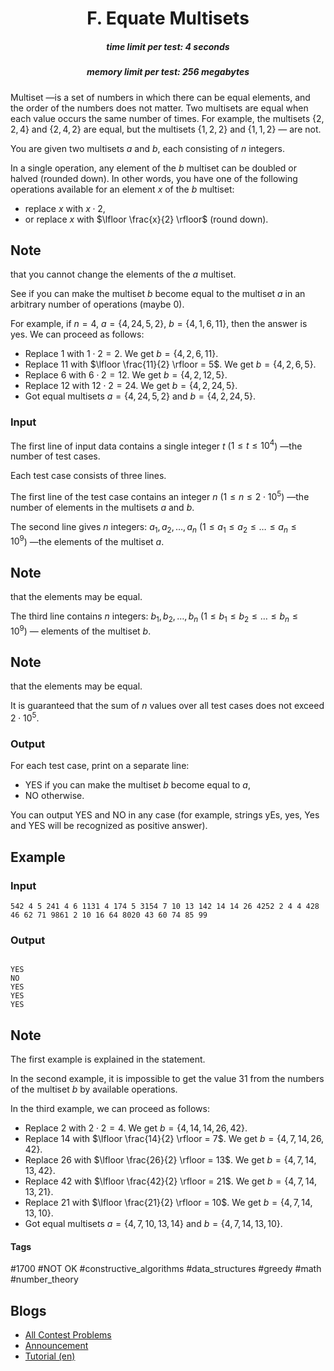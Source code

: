 <h1 style='text-align: center;'> F. Equate Multisets</h1>

<h5 style='text-align: center;'>time limit per test: 4 seconds</h5>
<h5 style='text-align: center;'>memory limit per test: 256 megabytes</h5>

Multiset —is a set of numbers in which there can be equal elements, and the order of the numbers does not matter. Two multisets are equal when each value occurs the same number of times. For example, the multisets $\{2,2,4\}$ and $\{2,4,2\}$ are equal, but the multisets $\{1,2,2\}$ and $\{1,1,2\}$ — are not.

You are given two multisets $a$ and $b$, each consisting of $n$ integers.

In a single operation, any element of the $b$ multiset can be doubled or halved (rounded down). In other words, you have one of the following operations available for an element $x$ of the $b$ multiset: 

* replace $x$ with $x \cdot 2$,
* or replace $x$ with $\lfloor \frac{x}{2} \rfloor$ (round down).

 
## Note

 that you cannot change the elements of the $a$ multiset.

See if you can make the multiset $b$ become equal to the multiset $a$ in an arbitrary number of operations (maybe $0$).

For example, if $n = 4$, $a = \{4, 24, 5, 2\}$, $b = \{4, 1, 6, 11\}$, then the answer is yes. We can proceed as follows: 

* Replace $1$ with $1 \cdot 2 = 2$. We get $b = \{4, 2, 6, 11\}$.
* Replace $11$ with $\lfloor \frac{11}{2} \rfloor = 5$. We get $b = \{4, 2, 6, 5\}$.
* Replace $6$ with $6 \cdot 2 = 12$. We get $b = \{4, 2, 12, 5\}$.
* Replace $12$ with $12 \cdot 2 = 24$. We get $b = \{4, 2, 24, 5\}$.
* Got equal multisets $a = \{4, 24, 5, 2\}$ and $b = \{4, 2, 24, 5\}$.
### Input

The first line of input data contains a single integer $t$ ($1 \le t \le 10^4$) —the number of test cases.

Each test case consists of three lines.

The first line of the test case contains an integer $n$ ($1 \le n \le 2 \cdot 10^5$) —the number of elements in the multisets $a$ and $b$.

The second line gives $n$ integers: $a_1, a_2, \dots, a_n$ ($1 \le a_1 \le a_2 \le \dots \le a_n \le 10^9$) —the elements of the multiset $a$. 
## Note

 that the elements may be equal.

The third line contains $n$ integers: $b_1, b_2, \dots, b_n$ ($1 \le b_1 \le b_2 \le \dots \le b_n \le 10^9$) — elements of the multiset $b$. 
## Note

 that the elements may be equal.

It is guaranteed that the sum of $n$ values over all test cases does not exceed $2 \cdot 10^5$.

### Output

For each test case, print on a separate line:

* YES if you can make the multiset $b$ become equal to $a$,
* NO otherwise.

You can output YES and NO in any case (for example, strings yEs, yes, Yes and YES will be recognized as positive answer).

## Example

### Input


```text
542 4 5 241 4 6 1131 4 174 5 3154 7 10 13 142 14 14 26 4252 2 4 4 428 46 62 71 9861 2 10 16 64 8020 43 60 74 85 99
```
### Output

```text

YES
NO
YES
YES
YES

```
## Note

The first example is explained in the statement.

In the second example, it is impossible to get the value $31$ from the numbers of the multiset $b$ by available operations.

In the third example, we can proceed as follows: 

* Replace $2$ with $2 \cdot 2 = 4$. We get $b = \{4, 14, 14, 26, 42\}$.
* Replace $14$ with $\lfloor \frac{14}{2} \rfloor = 7$. We get $b = \{4, 7, 14, 26, 42\}$.
* Replace $26$ with $\lfloor \frac{26}{2} \rfloor = 13$. We get $b = \{4, 7, 14, 13, 42\}$.
* Replace $42$ with $\lfloor \frac{42}{2} \rfloor = 21$. We get $b = \{4, 7, 14, 13, 21\}$.
* Replace $21$ with $\lfloor \frac{21}{2} \rfloor = 10$. We get $b = \{4, 7, 14, 13, 10\}$.
* Got equal multisets $a = \{4, 7, 10, 13, 14\}$ and $b = \{4, 7, 14, 13, 10\}$.

 

#### Tags 

#1700 #NOT OK #constructive_algorithms #data_structures #greedy #math #number_theory 

## Blogs
- [All Contest Problems](../Codeforces_Round_805_(Div._3).md)
- [Announcement](../blogs/Announcement.md)
- [Tutorial (en)](../blogs/Tutorial_(en).md)
